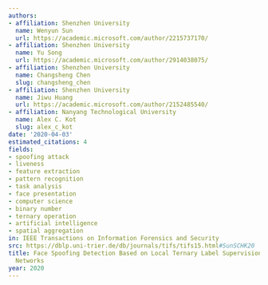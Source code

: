 ```yaml
---
authors:
- affiliation: Shenzhen University
  name: Wenyun Sun
  url: https://academic.microsoft.com/author/2215737170/
- affiliation: Shenzhen University
  name: Yu Song
  url: https://academic.microsoft.com/author/2914038075/
- affiliation: Shenzhen University
  name: Changsheng Chen
  slug: changsheng_chen
- affiliation: Shenzhen University
  name: Jiwu Huang
  url: https://academic.microsoft.com/author/2152485540/
- affiliation: Nanyang Technological University
  name: Alex C. Kot
  slug: alex_c_kot
date: '2020-04-03'
estimated_citations: 4
fields:
- spoofing attack
- liveness
- feature extraction
- pattern recognition
- task analysis
- face presentation
- computer science
- binary number
- ternary operation
- artificial intelligence
- spatial aggregation
in: IEEE Transactions on Information Forensics and Security
src: https://dblp.uni-trier.de/db/journals/tifs/tifs15.html#SunSCHK20
title: Face Spoofing Detection Based on Local Ternary Label Supervision in Fully Convolutional
  Networks
year: 2020
---
```

